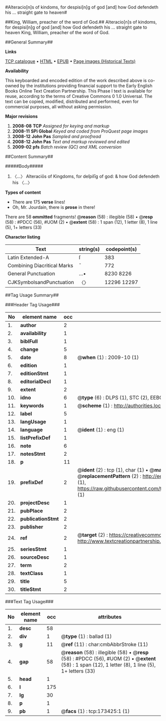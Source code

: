 #Alteracio[n]s of kindoms, for despisi[n]g of god [and] how God defendeth his ... straight gate to heaven#

##King, William, preacher of the word of God.##
Alteracio[n]s of kindoms, for despisi[n]g of god [and] how God defendeth his ...
straight gate to heaven
King, William, preacher of the word of God.

##General Summary##

**Links**

[TCP catalogue](http://www.ota.ox.ac.uk/tcp/)  • 
[HTML](http://tei.it.ox.ac.uk/tcp/Texts-HTML/free/A72/A72493.html)  • 
[EPUB](http://tei.it.ox.ac.uk/tcp/Texts-EPUB/free/A72/A72493.epub) • 
[Page images (Historical Texts)](https://data.historicaltexts.jisc.ac.uk/view?pubId=eebo-99898493e&pageId=eebo-99898493e-173425-1)

**Availability**

This keyboarded and encoded edition of the
	       work described above is co-owned by the institutions
	       providing financial support to the Early English Books
	       Online Text Creation Partnership. This Phase I text is
	       available for reuse, according to the terms of Creative
	       Commons 0 1.0 Universal. The text can be copied,
	       modified, distributed and performed, even for
	       commercial purposes, all without asking permission.

**Major revisions**

1. __2008-08__ __TCP__ *Assigned for keying and markup*
1. __2008-11__ __SPi Global__ *Keyed and coded from ProQuest page images*
1. __2008-12__ __John Pas__ *Sampled and proofread*
1. __2008-12__ __John Pas__ *Text and markup reviewed and edited*
1. __2009-02__ __pfs__ *Batch review (QC) and XML conversion*

##Content Summary##

#####Body#####

1. 〈…〉 Alteraciōs of Kingdoms, for deſpiſīg of god: & how God defendeth his 〈…〉

**Types of content**

  * There are 175 **verse** lines!
  * Oh, Mr. Jourdain, there is **prose** in there!

There are 58 **ommitted** fragments! 
 @__reason__ (58) : illegible (58)  •  @__resp__ (58) : #PDCC (56), #UOM (2)  •  @__extent__ (58) : 1 span (12), 1 letter (8), 1 line (5), 1+ letters (33)

**Character listing**


|Text|string(s)|codepoint(s)|
|---|---|---|
|Latin Extended-A|ſ|383|
|Combining             Diacritical Marks|̄|772|
|General Punctuation|…•|8230 8226|
|CJKSymbolsandPunctuation|〈〉|12296 12297|

##Tag Usage Summary##

###Header Tag Usage###

|No|element name|occ|attributes|
|---|---|---|---|
|1.|__author__|2||
|2.|__availability__|1||
|3.|__biblFull__|1||
|4.|__change__|5||
|5.|__date__|8| @__when__ (1) : 2009-10 (1)|
|6.|__edition__|1||
|7.|__editionStmt__|1||
|8.|__editorialDecl__|1||
|9.|__extent__|2||
|10.|__idno__|6| @__type__ (6) : DLPS (1), STC (2), EEBO-CITATION (1), PROQUEST (1), VID (1)|
|11.|__keywords__|1| @__scheme__ (1) : http://authorities.loc.gov/ (1)|
|12.|__label__|5||
|13.|__langUsage__|1||
|14.|__language__|1| @__ident__ (1) : eng (1)|
|15.|__listPrefixDef__|1||
|16.|__note__|6||
|17.|__notesStmt__|2||
|18.|__p__|11||
|19.|__prefixDef__|2| @__ident__ (2) : tcp (1), char (1)  •  @__matchPattern__ (2) : ([0-9\-]+):([0-9IVX]+) (1), (.+) (1)  •  @__replacementPattern__ (2) : http://eebo.chadwyck.com/downloadtiff?vid=$1&page=$2 (1), https://raw.githubusercontent.com/textcreationpartnership/Texts/master/tcpchars.xml#$1 (1)|
|20.|__projectDesc__|1||
|21.|__pubPlace__|2||
|22.|__publicationStmt__|2||
|23.|__publisher__|2||
|24.|__ref__|2| @__target__ (2) : https://creativecommons.org/publicdomain/zero/1.0/ (1), http://www.textcreationpartnership.org/docs/. (1)|
|25.|__seriesStmt__|1||
|26.|__sourceDesc__|1||
|27.|__term__|2||
|28.|__textClass__|1||
|29.|__title__|5||
|30.|__titleStmt__|2||


###Text Tag Usage###

|No|element name|occ|attributes|
|---|---|---|---|
|1.|__desc__|58||
|2.|__div__|1| @__type__ (1) : ballad (1)|
|3.|__g__|11| @__ref__ (11) : char:cmbAbbrStroke (11)|
|4.|__gap__|58| @__reason__ (58) : illegible (58)  •  @__resp__ (58) : #PDCC (56), #UOM (2)  •  @__extent__ (58) : 1 span (12), 1 letter (8), 1 line (5), 1+ letters (33)|
|5.|__head__|1||
|6.|__l__|175||
|7.|__lg__|30||
|8.|__p__|1||
|9.|__pb__|1| @__facs__ (1) : tcp:173425:1 (1)|
